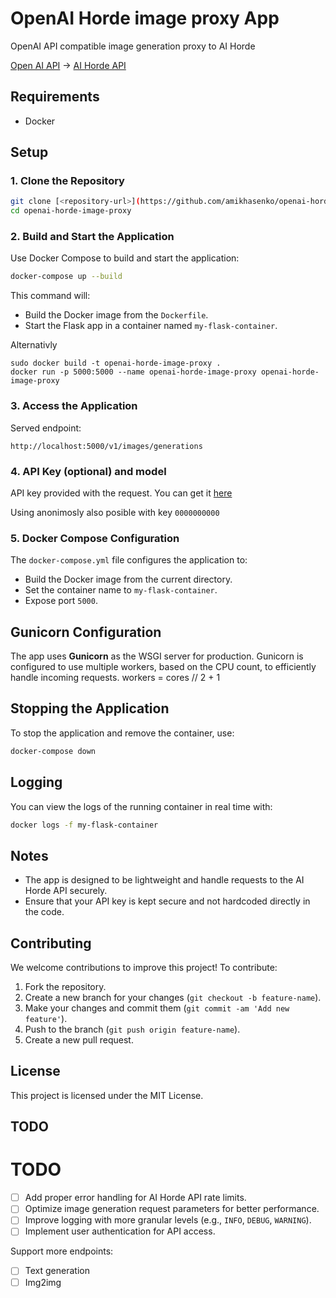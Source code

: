 # OpenAI Horde image proxy App

OpenAI API compatible image generation proxy to AI Horde

[Open AI API](https://platform.openai.com/docs/api-reference/images/create) -> [AI Horde API](https://aihorde.net/api)

## Requirements

- Docker

## Setup

### 1. Clone the Repository

```bash
git clone [<repository-url>](https://github.com/amikhasenko/openai-horde-image-proxy/
cd openai-horde-image-proxy
```

### 2. Build and Start the Application

Use Docker Compose to build and start the application:

```bash
docker-compose up --build
```

This command will:
- Build the Docker image from the `Dockerfile`.
- Start the Flask app in a container named `my-flask-container`.

Alternativly
```
sudo docker build -t openai-horde-image-proxy .
docker run -p 5000:5000 --name openai-horde-image-proxy openai-horde-image-proxy
```

### 3. Access the Application

Served endpoint:
```
http://localhost:5000/v1/images/generations
```

### 4. API Key (optional) and model

API key provided with the request. You can get it [here](https://aihorde.net/register)

Using anonimosly also posible with key `0000000000`

### 5. Docker Compose Configuration

The `docker-compose.yml` file configures the application to:
- Build the Docker image from the current directory.
- Set the container name to `my-flask-container`.
- Expose port `5000`.

## Gunicorn Configuration

The app uses **Gunicorn** as the WSGI server for production. Gunicorn is configured to use multiple workers, based on the CPU count, to efficiently handle incoming requests.
workers = cores // 2 + 1

## Stopping the Application

To stop the application and remove the container, use:

```bash
docker-compose down
```

## Logging

You can view the logs of the running container in real time with:

```bash
docker logs -f my-flask-container
```

## Notes

- The app is designed to be lightweight and handle requests to the AI Horde API securely.
- Ensure that your API key is kept secure and not hardcoded directly in the code.

## Contributing

We welcome contributions to improve this project! To contribute:

1. Fork the repository.
2. Create a new branch for your changes (`git checkout -b feature-name`).
3. Make your changes and commit them (`git commit -am 'Add new feature'`).
4. Push to the branch (`git push origin feature-name`).
5. Create a new pull request.

## License

This project is licensed under the MIT License.

## TODO

# TODO

- [ ] Add proper error handling for AI Horde API rate limits.
- [ ] Optimize image generation request parameters for better performance.
- [ ] Improve logging with more granular levels (e.g., `INFO`, `DEBUG`, `WARNING`).
- [ ] Implement user authentication for API access.

Support more endpoints:
- [ ] Text generation
- [ ] Img2img
